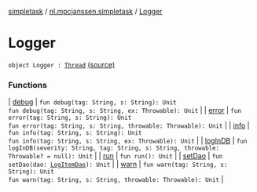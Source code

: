 [simpletask](../../index.md) / [nl.mpcjanssen.simpletask](../index.md) / [Logger](.)

# Logger

`object Logger : `[`Thread`](http://docs.oracle.com/javase/6/docs/api/java/lang/Thread.html) [(source)](https://github.com/mpcjanssen/simpletask-android/blob/master/src/main/java/nl/mpcjanssen/simpletask/Logger.kt#L15)

### Functions

| [debug](debug.md) | `fun debug(tag: String, s: String): Unit`<br>`fun debug(tag: String, s: String, ex: Throwable): Unit` |
| [error](error.md) | `fun error(tag: String, s: String): Unit`<br>`fun error(tag: String, s: String, throwable: Throwable): Unit` |
| [info](info.md) | `fun info(tag: String, s: String): Unit`<br>`fun info(tag: String, s: String, ex: Throwable): Unit` |
| [logInDB](log-in-d-b.md) | `fun logInDB(severity: String, tag: String, s: String, throwable: Throwable? = null): Unit` |
| [run](run.md) | `fun run(): Unit` |
| [setDao](set-dao.md) | `fun setDao(dao: `[`LogItemDao`](../../nl.mpcjanssen.simpletask.dao.gen/-log-item-dao/index.md)`): Unit` |
| [warn](warn.md) | `fun warn(tag: String, s: String): Unit`<br>`fun warn(tag: String, s: String, throwable: Throwable): Unit` |

